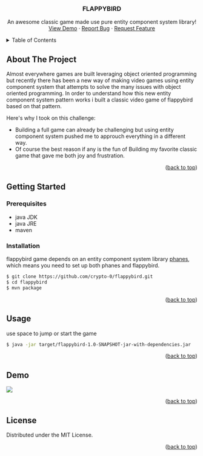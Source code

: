 <a name="readme-top"></a>
<!-- PROJECT LOGO -->
<br />
<div align="center">

  <h3 align="center">FLAPPYBIRD</h3>

  <p align="center">
    An awesome classic game made use pure entity component system library!
    <br />
    <a href="#demo">View Demo</a>
    ·
    <a href="https://github.com/crypto-0/flappybird/issues">Report Bug</a>
    ·
    <a href="https://github.com/crypto-0/flappybird/pulls">Request Feature</a>
  </p>
</div>



<!-- TABLE OF CONTENTS -->
<details>
  <summary>Table of Contents</summary>
  <ol>
    <li>
      <a href="#about-the-project">About The Project</a>
    </li>
    <li>
      <a href="#getting-started">Getting Started</a>
      <ul>
        <li><a href="#prerequisites">Prerequisites</a></li>
        <li><a href="#installation">Installation</a></li>
      </ul>
    </li>
    <li><a href="#usage">Usage</a></li>
    <li><a href="#demo">Demo</a></li>
    <li><a href="#license">License</a></li>
  </ol>
</details>



<!-- ABOUT THE PROJECT -->
## About The Project


Almost everywhere games are built leveraging object oriented programming but recently there has been a new way of making video games using entity component system that attempts to solve the many issues with object oriented programming. In order to understand how this new entity component system pattern works i built a classic video game of flappybird based on that pattern.

Here's why I took on this challenge:
* Building a full game can already be challenging but using entity component system pushed me to approuch everything in a different way.
* Of course the best reason if any is the fun of Building my favorite classic game that gave me both joy and frustration.


<p align="right">(<a href="#readme-top">back to top</a>)</p>


<!-- GETTING STARTED -->
## Getting Started

### Prerequisites

* java JDK
* java JRE
* maven

### Installation
flappybird game depends on an entity component system library [phanes](https://github.com/crypto-0/phanes), which means you need to set up both phanes and flappybird.
```sh
$ git clone https://github.com/crypto-0/flappybird.git
$ cd flappybird
$ mvn package
```
<p align="right">(<a href="#readme-top">back to top</a>)</p>

<!-- USAGE EXAMPLES -->
## Usage
use space to jump or start the game
```sh
$ java -jar target/flappybird-1.0-SNAPSHOT-jar-with-dependencies.jar
```
<p align="right">(<a href="#readme-top">back to top</a>)</p>

<!-- ROADMAP -->
## Demo
<!--<img src="flappybird.gif" width="288" height="512"/>-->
<img src="flappybird.gif" />
<p align="right">(<a href="#readme-top">back to top</a>)</p>

<!-- LICENSE -->
## License

Distributed under the MIT License.

<p align="right">(<a href="#readme-top">back to top</a>)</p>


